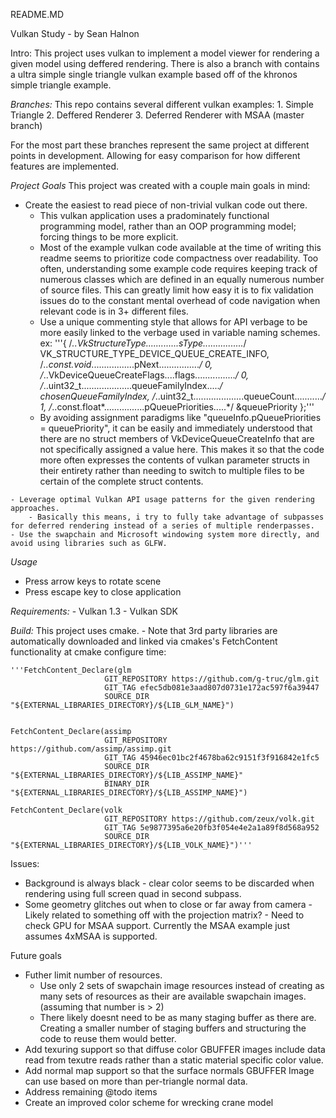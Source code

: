 README.MD


Vulkan Study - by Sean Halnon

Intro:
  This project uses vulkan to implement a model viewer for rendering a given model using deffered rendering.
  There is also a branch with contains a ultra simple single triangle vulkan example based off of the khronos simple triangle example.

_Branches:_
	This repo contains several different vulkan examples:
		1. Simple Triangle
		2. Deffered Renderer
		3. Deferred Renderer with MSAA (master branch)

   For the most part these branches represent the same project at different points in development. Allowing for easy comparison for how different features are implemented.

_Project Goals_
This project was created with a couple main goals in mind:
   - Create the easiest to read piece of non-trivial vulkan code out there.
       - This vulkan application uses a pradominately functional programming model, rather than an OOP programming model; forcing things to be more explicit.
       - Most of the example vulkan code available at the time of writing this readme seems to prioritize code compactness over readability. Too often, understanding some example code requires keeping track of numerous classes which are defined in an equally numerous number of source files. This can greatly limit how easy it is to fix validation issues do to the constant mental overhead of code navigation when relevant code is in 3+ different files.
       - Use a unique commenting style that allows for API verbage to be more easily linked to the verbage used in variable naming schemes.
          ex: 
          	'''{
                  /*..VkStructureType.............sType................*/ VK_STRUCTURE_TYPE_DEVICE_QUEUE_CREATE_INFO, 
                  /*..const.void*.................pNext................*/ 0, 
                  /*..VkDeviceQueueCreateFlags....flags................*/ 0, 
                  /*..uint32_t....................queueFamilyIndex.....*/ chosenQueueFamilyIndex, 
                  /*..uint32_t....................queueCount...........*/ 1, 
                  /*..const.float*................pQueuePriorities.....*/ &queuePriority 
              };'''
        - By avoiding assignment paradigms like "queueInfo.pQueuePriorities = queuePriority", it can be easily and immediately understood that there are no struct members of VkDeviceQueueCreateInfo that are not specifically assigned a value here. This makes it so that the code more often expresses the contents of vulkan parameter structs in their entirety rather than needing to switch to multiple files to be certain of the complete struct contents.

    - Leverage optimal Vulkan API usage patterns for the given rendering approaches.
    	- Basically this means, i try to fully take advantage of subpasses for deferred rendering instead of a series of multiple renderpasses.
    - Use the swapchain and Microsoft windowing system more directly, and avoid using libraries such as GLFW.


_Usage_
   - Press arrow keys to rotate scene
   - Press escape key to close application

_Requirements:_
	- Vulkan 1.3
	- Vulkan SDK

_Build:_
   This project uses cmake.
      - Note that 3rd party libraries are automatically downloaded and linked via cmakes's FetchContent functionality at cmake configure time:

	'''FetchContent_Declare(glm
	                     GIT_REPOSITORY https://github.com/g-truc/glm.git
	                     GIT_TAG efec5db081e3aad807d0731e172ac597f6a39447
	                     SOURCE_DIR "${EXTERNAL_LIBRARIES_DIRECTORY}/${LIB_GLM_NAME}")
	
	
	FetchContent_Declare(assimp
	                     GIT_REPOSITORY https://github.com/assimp/assimp.git
	                     GIT_TAG 45946ec01bc2f4678ba62c9151f3f916842e1fc5
	                     SOURCE_DIR "${EXTERNAL_LIBRARIES_DIRECTORY}/${LIB_ASSIMP_NAME}"
	                     BINARY_DIR "${EXTERNAL_LIBRARIES_DIRECTORY}/${LIB_ASSIMP_NAME}")
	
	FetchContent_Declare(volk
	                     GIT_REPOSITORY https://github.com/zeux/volk.git
	                     GIT_TAG 5e9877395a6e20fb3f054e4e2a1a89f8d568a952
	                     SOURCE_DIR "${EXTERNAL_LIBRARIES_DIRECTORY}/${LIB_VOLK_NAME}")'''

Issues:
   - Background is always black
   	- clear color seems to be discarded when rendering using full screen quad in second subpass.
   - Some geometry glitches out when to close or far away from camera
   	- Likely related to something off with the projection matrix?
	- Need to check GPU for MSAA support. Currently the MSAA example just assumes 4xMSAA is supported.



Future goals
  - Futher limit number of resources.
  	 - Use only 2 sets of swapchain image resources instead of creating as many sets of resources as their are available swapchain images. (assuming that number is > 2)
  	 - There likely doesnt need to be as many staging buffer as there are. Creating a smaller number of staging buffers and structuring the code to reuse them would better.
  - Add texuring support so that diffuse color GBUFFER images include data read from texutre reads rather than a static material specific color value.
  - Add normal map support so that the surface normals GBUFFER Image can use based on more than per-triangle normal data.
  - Address remaining @todo items
  - Create an improved color scheme for wrecking crane model